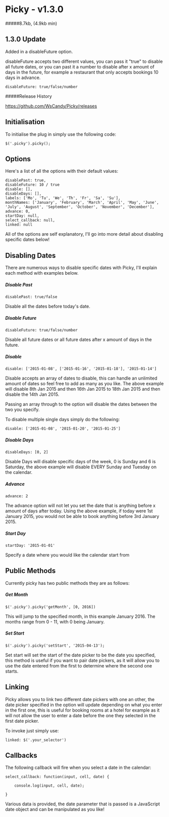 Picky - v1.3.0
=====

#####8.7kb, (4.9kb min)

1.3.0 Update
---

Added in a disableFuture option.

disableFuture accepts two different values, you can pass it "true" to disable all future dates, or you can past it a number to disable after x amount of days in the future, for example a restaurant that only accepts bookings 10 days in advance.

	disableFuture: true/false/number

#####Release History

https://github.com/WsCandy/Picky/releases

Initialisation
---

To initialise the plug in simply use the following code:

	$('.picky').picky();

Options
---

Here's a list of all the options with their default values:

	disablePast: true,
	disableFuture: 10 / true
	disable: [],
	disableDays: [],
	labels: ['Mo', 'Tu', 'We', 'Th', 'Fr', 'Sa', 'Su'],
	monthNames: ['January', 'February', 'March', 'April', 'May', 'June', 'July', 'August', 'September', 'October', 'November', 'December'],
	advance: 0,
	startDay: null,
	select_callback: null,
	linked: null

All of the options are self explanatory, I'll go into more detail about disabling specific dates below!

Disabling Dates
---

There are numerous ways to disable specific dates with Picky, I'll explain each method with examples below.

##### Disable Past

	disablePast: true/false

Disable all the dates before today's date.

##### Disable Future

	disableFuture: true/false/number

Disable all future dates or all future dates after x amount of days in the future.

##### Disable

	disable: ['2015-01-08', ['2015-01-16', '2015-01-18'], '2015-01-14']

Disable accepts an array of dates to disable, this can handle an unlimited amount of dates so feel free to add as many as you like. The above example will disable 8th Jan 2015  and then 16th Jan 2015 to 18th Jan 2015 and then disable the 14th Jan 2015. 

Passing an array through to the option will disable the dates between the two you specify.

To disable multiple single days simply do the following: 

	disable: ['2015-01-08', '2015-01-20', '2015-01-25']

##### Disable Days

	disableDays: [0, 2]

Disable Days will disable specific days of the week, 0 is Sunday and 6 is Saturday, the above example will disable EVERY Sunday and Tuesday on the calendar.

##### Advance

	advance: 2

The advance option will not let you set the date that is anything before x amount of days after today. Using the above example, if today were 1st January 2015, you would not be able to book anything before 3rd January 2015.

##### Start Day

	startDay: '2015-01-01'

Specify a date where you would like the calendar start from

Public Methods
---

Currently picky has two public methods they are as follows:

##### Get Month

	$('.picky').picky('getMonth', [0, 2016])

This will jump to the specified month, in this example January 2016. The months range from 0 - 11, with 0 being January.

##### Set Start

	$('.picky').picky('setStart', '2015-04-13');

Set start will set the start of the date picker to be the date you specified, this method is useful if you want to pair date pickers, as it will allow you to use the date entered from the first to determine where the second one starts.

Linking
---

Picky allows you to link two different date pickers with one an other, the date picker specified in the option will update depending on what you enter in the first one, this is useful for booking rooms at a hotel for example as it will not allow the user to enter a date before the one they selected in the first date picker.

To invoke just simply use: 

	linked: $('.your_selector')

Callbacks
---

The following callback will fire when you select a date in the calendar:

	select_callback: function(input, cell, date) {

		console.log(input, cell, date);

	}

Various data is provided, the date parameter that is passed is a JavaScript date object and can be manipulated as you like!
